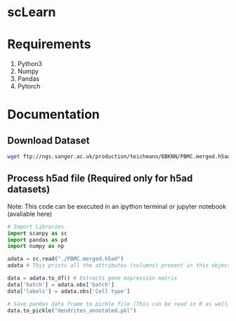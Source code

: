 # scLearn

# Requirements
1. Python3
2. Numpy
3. Pandas
4. Pytorch


# Documentation

## Download Dataset
```bash
wget ftp://ngs.sanger.ac.uk/production/teichmann/BBKNN/PBMC.merged.h5ad
```

## Process h5ad file (Required only for h5ad datasets)

Note: This code can be executed in an ipython terminal or jupyter notebook (avaliable here)

```python
# Import Libraries
import scanpy as sc 
import pandas as pd
import numpy as np
```

```python
adata = sc.read("./PBMC.merged.h5ad")
adata # This prints all the attributes (columns) present in this object. We need to identify which one corresponds to cell type and batch (if available)
```

```python
data = adata.to_df() # Extracts gene expression matrix
data['batch'] = adata.obs['batch']
data['labels'] = adata.obs['Cell type']
```

```python
# Save pandas data frame to pickle file (This can be read in R as well)
data.to_pickle("dendrites_annotated.pkl")
```

